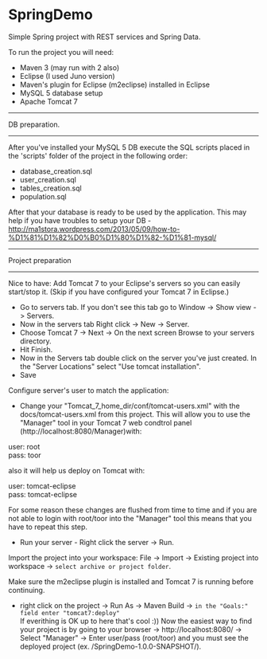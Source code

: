 SpringDemo
==========

Simple Spring project with REST services and Spring Data.

To run the project you will need:  
 - Maven 3 (may run with 2 also)  
 - Eclipse (I used Juno version)  
 - Maven's plugin for Eclipse (m2eclipse) installed in Eclipse  
 - MySQL 5 database setup  
 - Apache Tomcat 7  
  
  
___
DB preparation.  
___
After you've installed your MySQL 5 DB execute the SQL scripts placed in the 'scripts' folder of the project in the following order:  
 - database_creation.sql  
 - user_creation.sql  
 - tables_creation.sql  
 - population.sql  
  
After that your database is ready to be used by the application.
This may help if you have troubles to setup your DB - http://ma1stora.wordpress.com/2013/05/09/how-to-%D1%81%D1%82%D0%B0%D1%80%D1%82-%D1%81-mysql/
  
  
___
Project preparation
___

Nice to have: Add Tomcat 7 to your Eclipse's servers so you can easily start/stop it. (Skip if you have configured your Tomcat 7 in Eclipse.)  
 - Go to servers tab. If you don't see this tab go to Window -> Show view -> Servers.  
 - Now in the servers tab Right click -> New -> Server.  
 - Choose Tomcat 7 -> Next -> On the next screen Browse to your servers directory.
 - Hit Finish.  
 - Now in the Servers tab double click on the server you've just created. In the "Server Locations" select "Use tomcat installation".  
 - Save  
  
Configure server's user to match the application:  
  
 - Change your "Tomcat_7_home_dir/conf/tomcat-users.xml" with the docs/tomcat-users.xml from this project. This will allow you to use the "Manager" tool in your Tomcat 7 web condtrol panel (http://localhost:8080/Manager)with:  
  
  user: root  
  pass: toor  
  
 also it will help us deploy on Tomcat with:  
   
  user: tomcat-eclipse  
  pass: tomcat-eclipse  
  
 For some reason these changes are flushed from time to time and if you are not able to login with root/toor into the "Manager" tool this means that you have to repeat this step.
  
 - Run your server - Right click the server -> Run.  
  
Import the project into your workspace:  File -> Import -> Existing project into workspace -> `select archive or project folder`.  
  
Make sure the m2eclipse plugin is installed and Tomcat 7 is running before continuing.  
 - right click on the project -> Run As -> Maven Build -> `in the "Goals:" field enter "tomcat7:deploy"`  
If everithing is OK up to here that's cool :)) Now the easiest way to find your project is by going to your browser -> http://localhost:8080/ -> Select "Manager" -> Enter user/pass (root/toor) and you must see the deployed project (ex. /SpringDemo-1.0.0-SNAPSHOT/).